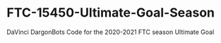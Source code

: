 # FTC-15450-Ultimate-Goal-Season
DaVinci DargonBots Code for the 2020-2021 FTC season Ultimate Goal

